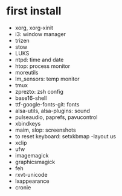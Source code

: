 # first install

- xorg, xorg-xinit
- i3: window manager
- trizen
- stow
- LUKS
- ntpd: time and date
- htop: process monitor
- moreutils
- lm_sensors: temp monitor
- tmux
- zprezto: zsh config
- base16-shell
- ttf-google-fonts-git: fonts
- alsa-utils, alsa-plugins: sound
- pulseaudio, paprefs, pavucontrol
- xbindkeys
- maim, slop: screenshots
- to reset keyboard: setxkbmap -layout us
- xclip
- ufw
- imagemagick
- graphicsmagick
- feh
- rxvt-unicode
- lxappearance
- cronie
